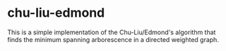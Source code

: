 # chu-liu-edmond
This is a simple implementation of the Chu-Liu/Edmond's algorithm that finds the minimum spanning arborescence in a directed weighted graph.

